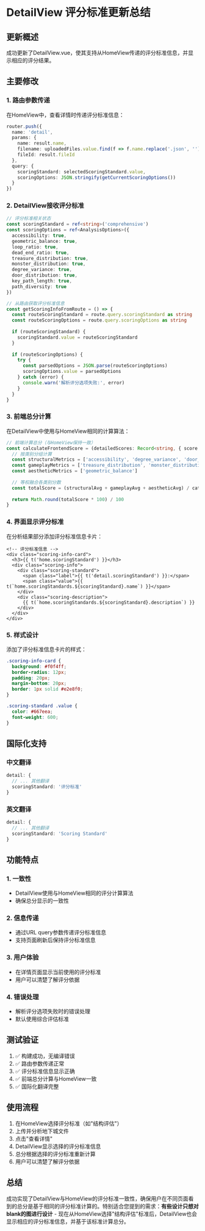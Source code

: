 # DetailView 评分标准更新总结

## 更新概述

成功更新了DetailView.vue，使其支持从HomeView传递的评分标准信息，并显示相应的评分结果。

## 主要修改

### 1. 路由参数传递
在HomeView中，查看详情时传递评分标准信息：
```typescript
router.push({ 
  name: 'detail', 
  params: { 
    name: result.name,
    filename: uploadedFiles.value.find(f => f.name.replace('.json', '') === result.name)?.name || result.name + '.json',
    fileId: result.fileId
  },
  query: {
    scoringStandard: selectedScoringStandard.value,
    scoringOptions: JSON.stringify(getCurrentScoringOptions())
  }
})
```

### 2. DetailView接收评分标准
```typescript
// 评分标准相关状态
const scoringStandard = ref<string>('comprehensive')
const scoringOptions = ref<AnalysisOptions>({
  accessibility: true,
  geometric_balance: true,
  loop_ratio: true,
  dead_end_ratio: true,
  treasure_distribution: true,
  monster_distribution: true,
  degree_variance: true,
  door_distribution: true,
  key_path_length: true,
  path_diversity: true
})

// 从路由获取评分标准信息
const getScoringInfoFromRoute = () => {
  const routeScoringStandard = route.query.scoringStandard as string
  const routeScoringOptions = route.query.scoringOptions as string
  
  if (routeScoringStandard) {
    scoringStandard.value = routeScoringStandard
  }
  
  if (routeScoringOptions) {
    try {
      const parsedOptions = JSON.parse(routeScoringOptions)
      scoringOptions.value = parsedOptions
    } catch (error) {
      console.warn('解析评分选项失败:', error)
    }
  }
}
```

### 3. 前端总分计算
在DetailView中使用与HomeView相同的计算算法：
```typescript
// 前端计算总分（与HomeView保持一致）
const calculateFrontendScore = (detailedScores: Record<string, { score: number; detail?: any }>, options: AnalysisOptions): number => {
  // 按类别分组计算
  const structuralMetrics = ['accessibility', 'degree_variance', 'door_distribution', 'dead_end_ratio', 'key_path_length', 'loop_ratio', 'path_diversity']
  const gameplayMetrics = ['treasure_distribution', 'monster_distribution']
  const aestheticMetrics = ['geometric_balance']
  
  // 等权融合各类别分数
  const totalScore = (structuralAvg + gameplayAvg + aestheticAvg) / categoryCount
  
  return Math.round(totalScore * 100) / 100
}
```

### 4. 界面显示评分标准
在分析结果部分添加评分标准信息卡片：
```vue
<!-- 评分标准信息 -->
<div class="scoring-info-card">
  <h3>{{ t('home.scoringStandard') }}</h3>
  <div class="scoring-info">
    <div class="scoring-standard">
      <span class="label">{{ t('detail.scoringStandard') }}:</span>
      <span class="value">{{ t(`home.scoringStandards.${scoringStandard}.name`) }}</span>
    </div>
    <div class="scoring-description">
      {{ t(`home.scoringStandards.${scoringStandard}.description`) }}
    </div>
  </div>
</div>
```

### 5. 样式设计
添加了评分标准信息卡片的样式：
```css
.scoring-info-card {
  background: #f0f4ff;
  border-radius: 12px;
  padding: 20px;
  margin-bottom: 20px;
  border: 1px solid #e2e8f0;
}

.scoring-standard .value {
  color: #667eea;
  font-weight: 600;
}
```

## 国际化支持

### 中文翻译
```typescript
detail: {
  // ... 其他翻译
  scoringStandard: '评分标准'
}
```

### 英文翻译
```typescript
detail: {
  // ... 其他翻译
  scoringStandard: 'Scoring Standard'
}
```

## 功能特点

### 1. 一致性
- DetailView使用与HomeView相同的评分计算算法
- 确保总分显示的一致性

### 2. 信息传递
- 通过URL query参数传递评分标准信息
- 支持页面刷新后保持评分标准信息

### 3. 用户体验
- 在详情页面显示当前使用的评分标准
- 用户可以清楚了解评分依据

### 4. 错误处理
- 解析评分选项失败时的错误处理
- 默认使用综合评估标准

## 测试验证

1. ✅ 构建成功，无编译错误
2. ✅ 路由参数传递正常
3. ✅ 评分标准信息显示正确
4. ✅ 前端总分计算与HomeView一致
5. ✅ 国际化翻译完整

## 使用流程

1. 在HomeView选择评分标准（如"结构评估"）
2. 上传并分析地下城文件
3. 点击"查看详情"
4. DetailView显示选择的评分标准信息
5. 总分根据选择的评分标准重新计算
6. 用户可以清楚了解评分依据

## 总结

成功实现了DetailView与HomeView的评分标准一致性，确保用户在不同页面看到的总分是基于相同的评分标准计算的。特别适合您提到的需求：**有些设计只想对blank的图进行设计** - 现在从HomeView选择"结构评估"标准后，DetailView也会显示相应的评分标准信息，并基于该标准计算总分。 
